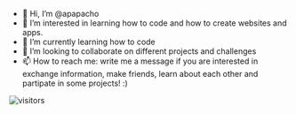 - 👋 Hi, I’m @apapacho
- 👀 I’m interested in learning how to code and how to create websites and apps.
- 🌱 I’m currently learning how to code
- 💞️ I’m looking to collaborate on different projects and challenges 
- 📫 How to reach me: write me a message if you are interested in exchange information, make friends, learn about each other and partipate in some projects! :)

![visitors](https://visitor-badge.glitch.me/badge?page_id=apapacho&left_color=pink&right_color=gray)
<!---
apapacho/apapacho is a ✨ special ✨ repository because its `README.md` (this file) appears on your GitHub profile.
You can click the Preview link to take a look at your changes.
--->
